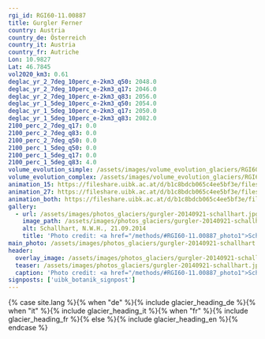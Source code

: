 ```yaml
---
rgi_id: RGI60-11.00887
title: Gurgler Ferner
country: Austria
country_de: Österreich
country_it: Austria
country_fr: Autriche
Lon: 10.9827
Lat: 46.7845
vol2020_km3: 0.61
deglac_yr_2_7deg_10perc_e-2km3_q50: 2048.0
deglac_yr_2_7deg_10perc_e-2km3_q17: 2046.0
deglac_yr_2_7deg_10perc_e-2km3_q83: 2056.0
deglac_yr_1_5deg_10perc_e-2km3_q50: 2054.0
deglac_yr_1_5deg_10perc_e-2km3_q17: 2050.0
deglac_yr_1_5deg_10perc_e-2km3_q83: 2082.0
2100_perc_2_7deg_q17: 0.0
2100_perc_2_7deg_q83: 0.0
2100_perc_2_7deg_q50: 0.0
2100_perc_1_5deg_q50: 0.0
2100_perc_1_5deg_q17: 0.0
2100_perc_1_5deg_q83: 4.0
volume_evolution_simple: /assets/images/volume_evolution_glaciers/RGI60-11.00887_simple_en.png
volume_evolution_complex: /assets/images/volume_evolution_glaciers/RGI60-11.00887_complex_en.png
animation_15: https://fileshare.uibk.ac.at/d/b1c8bdcb065c4ee5bf3e/files/?p=%2FRGI60-11.00887_%2B1.5%C2%B0C.mp4&dl=1
animation_27: https://fileshare.uibk.ac.at/d/b1c8bdcb065c4ee5bf3e/files/?p=%2FRGI60-11.00887_%2B2.7%C2%B0C.mp4&dl=1
animation_both: https://fileshare.uibk.ac.at/d/b1c8bdcb065c4ee5bf3e/files/?p=%2FRGI60-11.00887_both.mp4&dl=1
gallery:
  - url: /assets/images/photos_glaciers/gurgler-20140921-schallhart.jpg
    image_path: /assets/images/photos_glaciers/gurgler-20140921-schallhart.jpg
    alt: Schallhart, N.W.H., 21.09.2014
    title: 'Photo credit: <a href="/methods/#RGI60-11.00887_photo1">Schallhart, N.W.H., 21.09.2014</a>'
main_photo: /assets/images/photos_glaciers/gurgler-20140921-schallhart.jpg
header:
  overlay_image: /assets/images/photos_glaciers/gurgler-20140921-schallhart.jpg
  teaser: /assets/images/photos_glaciers/gurgler-20140921-schallhart.jpg
  caption: 'Photo credit: <a href="/methods/#RGI60-11.00887_photo1">Schallhart, N.W.H., 21.09.2014</a>'
signposts: ['uibk_botanik_signpost']
---
```

{% case site.lang %}{% when "de" %}{% include glacier_heading_de %}{% when "it" %}{% include glacier_heading_it %}{% when "fr" %}{% include glacier_heading_fr %}{% else %}{% include glacier_heading_en %}{% endcase %}